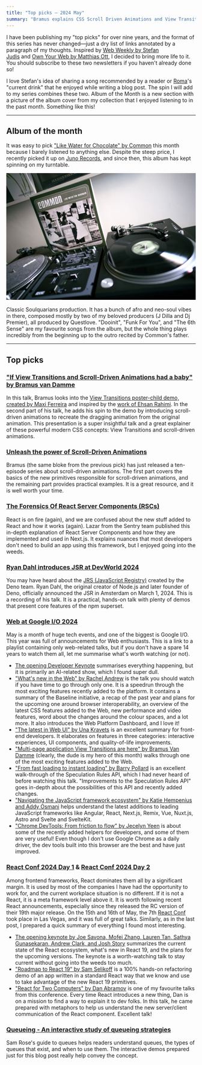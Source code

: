 ```yaml
---
title: "Top picks — 2024 May"
summary: "Bramus explains CSS Scroll Driven Animations and View Transitions, great expainer of React Server Components, "
---
```


I have been publishing my "top picks" for over nine years, and the format of this series has never changed—just a dry list of links annotated by a paragraph of my thoughts. Inspired by [Web Weekly by Stefan Judis](https://webweekly.email) and [Own Your Web by Matthias Ott](https://buttondown.email/ownyourweb), I decided to bring more life to it. You should subscribe to these two newsletters if you haven't already done so! 

I love Stefan's idea of sharing a song recommended by a reader or [Roma](https://blog.kizu.dev)'s "current drink" that he enjoyed while writing a blog post. The spin I will add to my series combines these two. Album of the Month is a new section with a picture of the album cover from my collection that I enjoyed listening to in the past month. Something like this!

---

## Album of the month

It was easy to pick ["Like Water for Chocolate" by Common](https://www.discogs.com/master/32409-Common-Like-Water-For-Chocolate) this month because I barely listened to anything else. Despite the steep price, I recently picked it up on [Juno Records](https://www.juno.co.uk), and since then, this album has kept spinning on my turntable.

![Cover of a vinyl record "Like Water for Chocolate" by Common, put betweet two turntables. The record is spinning on the right turntable.](common.jpg)

Classic Soulquarians production. It has a bunch of afro and neo-soul vibes in there, composed mostly by two of my beloved producers (J Dilla and Dj Premier), all produced by Questlove. "Dooinit", "Funk For You", and "The 6th Sense" are my favourite songs from the album, but the whole thing plays incredibly from the beginning up to the outro recited by Common's father.

---

## Top picks

### ["If View Transitions and Scroll-Driven Animations had a baby" by Bramus van Damme](https://youtu.be/a6ZN9jM-1K4)

In this talk, Bramus looks into the [View Transitions poster-child demo, created by Maxi Ferreira](https://live-transitions.pages.dev/) and inspired by the [work of Ehsan Rahimi](https://dribbble.com/shots/4650389-Music-Playlist-App-Interaction). In the second part of his talk, he adds his spin to the demo by introducing scroll-driven animations to recreate the dragging animation from the original animation. This presentation is a super insightful talk and a great explainer of these powerful modern CSS concepts: View Transitions and scroll-driven animations.

### [Unleash the power of Scroll-Driven Animations](https://youtube.com/playlist?list=PLNYkxOF6rcICM3ttukz9x5LCNOHfWBVnn&si=GmuTUG_I_SDk_KI-)

Bramus (the same bloke from the previous pick) has just released a ten-episode series about scroll-driven animations. The first part covers the basics of the new primitives responsible for scroll-driven animations, and the remaining part provides practical examples. It is a great resource, and it is well worth your time.

### [The Forensics Of React Server Components (RSCs)](https://www.smashingmagazine.com/2024/05/forensics-react-server-components)

React is on fire (again), and we are confused about the new stuff added to React and how it works (again). Lazar from the Sentry team published this in-depth explanation of React Server Components and how they are implemented and used in Next.js. It explains nuances that most developers don't need to build an app using this framework, but I enjoyed going into the weeds.

### [Ryan Dahl introduces JSR at DevWorld 2024](https://youtu.be/MFCn4ce5dVc?si=WKNicCFOGxYAyzXI)

You may have heard about the [JRS (JavaScript Registry)](https://jsr.io) created by the Deno team. Ryan Dahl, the original creator of Node.js and later founder of Deno, officially announced the JSR in Amsterdam on March 1, 2024. This is a recording of his talk. It is a practical, hands-on talk with plenty of demos that present core features of the npm superset.

### [Web at Google I/O 2024](https://www.youtube.com/playlist?list=PLOU2XLYxmsIKeQI4KTrrplA_mUPI3Lq5b)

May is a month of huge tech events, and one of the biggest is Google I/O. This year was full of announcements for Web enthusiasts. This is a link to a playlist containing only web-related talks, but if you don't have a spare 14 years to watch them all, let me summarise what's worth watching (or not).

- [The opening Developer Keynote](https://www.youtube.com/live/ddcZnW1HKUY) summarises everything happening, but it is primarily an AI-related show, which I found super dull.
- ["What's new in the Web" by Rachel Andrew](https://youtu.be/W8bokbLn1G8) is the talk you should watch if you have time to go through only one. It is a speedrun through the most exciting features recently added to the platform. It contains a summary of the Baseline initiative, a recap of the past year and plans for the upcoming one around browser interoperability, an overview of the latest CSS features added to the Web, new performance and video features, word about the changes around the colour spaces, and a lot more. It also introduces the Web Platform Dashboard, and I love it!
- ["The latest in Web UI" by Una Kravets](https://youtu.be/_-6LgEjEyzE) is an excellent summary for front-end developers. It elaborates on features in three categories: interactive experiences, UI components, and quality-of-life improvements.
- ["Multi-page application View Transitions are here" by Bramus Van Damme](https://youtu.be/eY6C_-aDdTo) (clearly, the dude is my hero of this month) walks through one of the most exciting features added to the Web.
- ["From fast loading to instant loading" by Barry Pollard](https://youtu.be/bSua9vMdrNM) is an excellent walk-through of the Speculation Rules API, which I had never heard of before watching this talk. "Improvements to the Speculation Rules API" goes in-depth about the possibilities of this API and recently added changes.
- ["Navigating the JavaScript framework ecosystem" by Katie Hempenius and Addy Osmani](https://youtu.be/XaNqdlfVF-M) helps understand the latest additions to leading JavaScript frameworks like Angular, React, Next.js, Remix, Vue, Nuxt.js, Astro and Svelte and SvelteKit.
- ["Chrome DevTools: From friction to flow" by Jecelyn Yeen](https://youtu.be/nIO_q1u1u0E) is about some of the recently added helpers for developers, and some of them are very useful! Even though I don't use Google Chrome as a daily driver, the dev tools built into this browser are the best and have just improved.

### [React Conf 2024 Day 1](https://www.youtube.com/live/T8TZQ6k4SLE) & [React Conf 2024 Day 2](https://www.youtube.com/live/0ckOUBiuxVY)

Among frontend frameworks, React dominates them all by a significant margin. It is used by most of the companies I have had the opportunity to work for, and the current workplace situation is no different. If it is not a React, it is a meta framework level above it. It is worth following recent React announcements, especially since they released the RC version of their 19th major release. On the 15th and 16th of May, the 7th [React Conf](https://conf.react.dev) took place in Las Vegas, and it was full of great talks. Similarly, as in the last post, I prepared a quick summary of everything I found most interesting.

- [The opening keynote by Joe Savona, Mofei Zhang, Lauren Tan, Sathya Gunasekaran, Andrew Clark, and Josh Story](https://www.youtube.com/live/T8TZQ6k4SLE?si=t4s-XZgmx8F_5y_Z&t=1788) summarizes the current state of the React ecosystem, what's new in React 19, and the plans for the upcoming versions. The keynote is a worth-watching talk to stay current without going into the weeds too much.
- ["Roadmap to React 19" by Sam Selikoff](https://www.youtube.com/live/T8TZQ6k4SLE?si=GpKs-Bhvlz-kTa1c&t=10112) is a 100% hands-on refactoring demo of an app written in a standard React way that we know and use to take advantage of the new React 19 primitives.
- ["React for Two Computers" by Dan Abramov](https://www.youtube.com/live/T8TZQ6k4SLE?si=TnaP8LK-I3HhVqTD&t=18825) is one of my favourite talks from this conference. Every time React introduces a new thing, Dan is on a mission to find a way to explain it to dev folks. In this talk, he came prepared with metaphors to help us understand the new server/client communication of the React component. Excellent talk!

### [Queueing - An interactive study of queueing strategies](https://encore.dev/blog/queueing)

Sam Rose's guide to queues helps readers understand queues, the types of queues that exist, and when to use them. The interactive demos prepared just for this blog post really help convey the concept.
